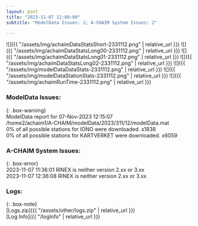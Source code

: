 ```yaml
---
layout: post
title: "2023-11-07 12:00:00"
subtitle: "ModelData Issues: 2; A-CHAIM System Issues: 2"

---
```


![]({{ "/assets/img/achaimDataStatsShort-2331112.png" | relative_url }})
![]({{ "/assets/img/achaimDataStatsLong00-2331112.png" | relative_url }})
![]({{ "/assets/img/achaimDataStatsLong01-2331112.png" | relative_url }})
![]({{ "/assets/img/achaimDataStatsLong02-2331112.png" | relative_url }})
![]({{ "/assets/img/modelDataDataStats-2331112.png" | relative_url }})
![]({{ "/assets/img/modelDataStationStats-2331112.png" | relative_url }})
![]({{ "/assets/img/achaimRunTime-2331112.png" | relative_url }})


### ModelData Issues:  
  
{: .box-warning}  
 ModelData report for 07-Nov-2023 12:15:07   
 /home2/achaim1/A-CHAIM/modelData/2023/311/12/modelData.mat   
 0% of all possible stations for IONO were downloaded. x1838   
 0% of all possible stations for KARTVERKET were downloaded. x6059   
  
### A-CHAIM System Issues:  
  
{: .box-error}  
2023-11-07 11:36:01 RINEX is neither version 2.xx or 3.xx  
2023-11-07 12:36:08 RINEX is neither version 2.xx or 3.xx  

### Logs:  
  
{: .box-note}  
[Logs.zip]({{ "/assets/other/logs.zip" | relative_url }})  
[Log Info]({{ "/logInfo" | relative_url }})  
